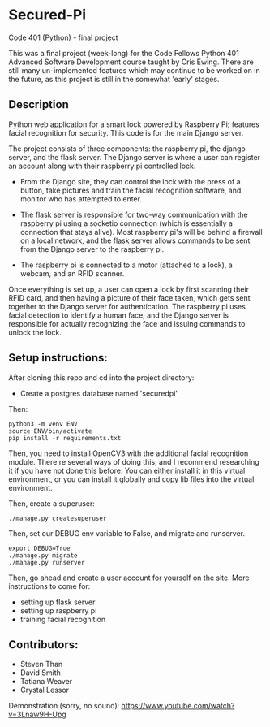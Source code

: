# Secured-Pi
Code 401 (Python) - final project

This was a final project (week-long) for the Code Fellows Python 401 Advanced Software Development
course taught by Cris Ewing.  There are still many un-implemented features which may continue
to be worked on in the future, as this project is still in the somewhat 'early' stages.

## Description
Python web application for a smart lock powered by Raspberry Pi; features facial recognition for
security.  This code is for the main Django server.

The project consists of three components:  the raspberry pi, the django server, and the flask server.
The Django server is where a user can register an account along with their raspberry pi controlled
lock.

- From the Django site, they can control the lock with the press of a button, take pictures and train
the facial recognition software, and monitor who has attempted to enter.

- The flask server is responsible for two-way communication with the raspberry pi using a socketio
connection (which is essentially a connection that stays alive).  Most raspberry pi's will be
behind a firewall on a local network, and the flask server allows commands to be sent from the
Django server to the raspberry pi.

- The raspberry pi is connected to a motor (attached to a lock), a webcam, and an RFID scanner.

Once everything is set up, a user can open a lock by first scanning their RFID card, and then having
a picture of their face taken, which gets sent together to the Django server for authentication.
The raspberry pi uses facial detection to identify a human face, and the Django server is
responsible for actually recognizing the face and issuing commands to unlock the lock.

## Setup instructions:
After cloning this repo and cd into the project directory:

- Create a postgres database named 'securedpi'

Then:
```
python3 -m venv ENV
source ENV/bin/activate
pip install -r requirements.txt
```

Then, you need to install OpenCV3 with the additional facial recognition module.  There
re several ways of doing this, and I recommend researching it if you have not
done this before.  You can either install it in this virtual environment, or you can install it
globally and copy lib files into the virtual environment.

Then, create a superuser:
```
./manage.py createsuperuser
```

Then, set our DEBUG env variable to False, and migrate and runserver.
```
export DEBUG=True
./manage.py migrate
./manage.py runserver
```

Then, go ahead and create a user account for yourself on the site.  More instructions to come for:
- setting up flask server
- setting up raspberry pi
- training facial recognition


## Contributors:
* Steven Than
* David Smith
* Tatiana Weaver
* Crystal Lessor

Demonstration (sorry, no sound):
https://www.youtube.com/watch?v=3Lnaw9H-Upg
